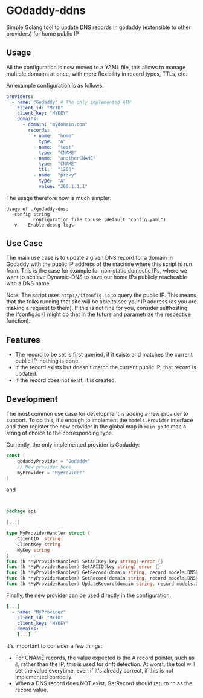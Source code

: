 # GOdaddy-ddns

Simple Golang tool to update DNS records in godaddy (extensible to other providers) for home public IP 

## Usage 

All the configuration is now moved to a YAML file, this allows to manage multiple domains at once, with more flexibility in record types, TTLs, etc.

An example configuration is as follows:

```yaml
providers:
  - name: "Godaddy" # The only implemented ATM
    client_id: "MYID" 
    client_key: "MYKEY"
    domains:
      - domain: "mydomain.com"
        records:
          - name:  "home"
            type:  "A"
          - name:  "test"
            type:  "CNAME"
          - name:  "anotherCNAME"
            type:  "CNAME"
            ttl:   "1200"
          - name:  "proxy"
            type:  "A"
            value: "260.1.1.1"
```

The usage therefore now is much simpler:

```
Usage of ./godaddy-dns:
  -config string
          Configuration file to use (default "config.yaml")
  -v    Enable debug logs
```
        
## Use Case

The main use case is to update a given DNS record for a domain in Godaddy with the public IP address of the machine where this script is run from.
This is the case for example for non-static domestic IPs, where we want to achieve Dynamic-DNS to have our home IPs publicly reacheable with a DNS name.

Note:
The script uses `http://ifconfig.io` to query the public IP. This means that the folks running that site will be able to see your IP address (as you are making a request to them). If this is not fine for you, consider selfhosting the ifconfig.io (I might do that in the future and parametrize the respective function).

## Features

* The record to be set is first queried, if it exists and matches the current public IP, nothing is done.
* If the record exists but doesn't match the current public IP, that record is updated.
* If the record does not exist, it is created.

## Development

The most common use case for development is adding a new provider to support.
To do this, it's enough to implement the `models.Provider` interface and then register the new provider in the global map in `main.go` to map a string of choice to the corresponding type.

Currently, the only implemented provider is Godaddy:

```go
const (
	godaddyProvider = "Godaddy"
	// New provider here
	myProvider = "MyProvider"
)
```

and 

```go


package api

[...]

type MyProviderHandler struct {
	ClientID  string
	ClientKey string
	MyKey string
}
func (h *MyProviderHandler) SetAPIKey(key string) error {}
func (h *MyProviderHandler) SetAPIID(key string) error {}
func (h *MyProviderHandler) GetRecord(domain string, record models.DNSRecord) (dnsRecord models.DNSRecord, err error) {}
func (h *MyProviderHandler) SetRecord(domain string, record models.DNSRecord) (err error) {}
func (h *MyProviderHandler) UpdateRecord(domain string, record models.DNSRecord) (err error) {}
```

Finally, the new provider can be used directly in the configuration:

```yaml
[...]
  - name: "MyProvider"
    client_id: "MYID" 
    client_key: "MYKEY"
    domains:
    [...]
```

It's important to consider a few things:

* For CNAME records, the value expected is the A record pointer, such as `@`, rather than the IP, this is used for drift detection. At worst, the tool will set the value everytime, even if it's already correct, if this is not implemented correctly.
* When a DNS record does NOT exist, GetRecord should return `""` as the record value.

